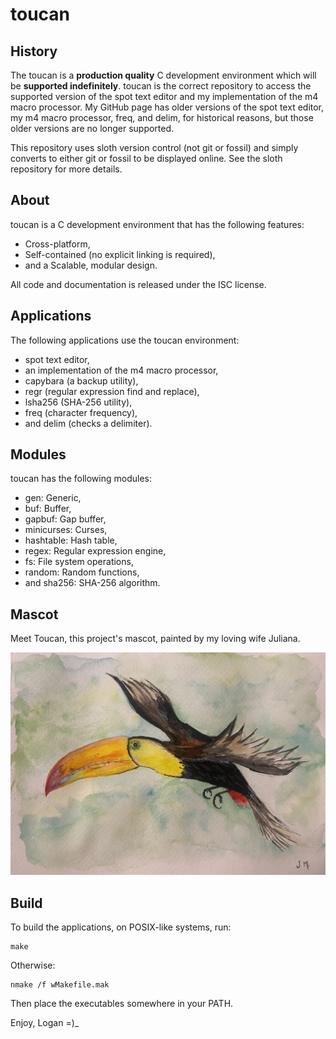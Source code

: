 <!--
Copyright (c) 2021 Logan Ryan McLintock

Permission to use, copy, modify, and distribute this software for any
purpose with or without fee is hereby granted, provided that the above
copyright notice and this permission notice appear in all copies.

THE SOFTWARE IS PROVIDED "AS IS" AND THE AUTHOR DISCLAIMS ALL WARRANTIES
WITH REGARD TO THIS SOFTWARE INCLUDING ALL IMPLIED WARRANTIES OF
MERCHANTABILITY AND FITNESS. IN NO EVENT SHALL THE AUTHOR BE LIABLE FOR
ANY SPECIAL, DIRECT, INDIRECT, OR CONSEQUENTIAL DAMAGES OR ANY DAMAGES
WHATSOEVER RESULTING FROM LOSS OF USE, DATA OR PROFITS, WHETHER IN AN
ACTION OF CONTRACT, NEGLIGENCE OR OTHER TORTIOUS ACTION, ARISING OUT OF
OR IN CONNECTION WITH THE USE OR PERFORMANCE OF THIS SOFTWARE.

-->
<!--
Description:
toucan is a cross-platform C development environment that contains the
spot text editor and an implementation of the m4 macro processor
-->
toucan
======

History
-------

The toucan is a **production quality** C development environment which will
be **supported indefinitely**.
toucan is the correct repository to access the supported version of the
spot text editor and my implementation of the m4 macro processor.
My GitHub page has older versions of the spot text editor, my
m4 macro processor, freq, and delim, for historical reasons,
but those older versions are no longer supported.

This repository uses sloth version control (not git or fossil) and simply
converts to either git or fossil to be displayed online. See the sloth
repository for more details.

About
-----

toucan is a C development environment that has the following features:

* Cross-platform,
* Self-contained (no explicit linking is required),
* and a Scalable, modular design.

All code and documentation is released under the ISC license.

Applications
------------

The following applications use the toucan environment:

* spot text editor,
* an implementation of the m4 macro processor,
* capybara (a backup utility),
* regr (regular expression find and replace),
* lsha256 (SHA-256 utility),
* freq (character frequency),
* and delim (checks a delimiter).

Modules
-------

toucan has the following modules:

* gen: Generic,
* buf: Buffer,
* gapbuf: Gap buffer,
* minicurses: Curses,
* hashtable: Hash table,
* regex: Regular expression engine,
* fs: File system operations,
* random: Random functions,
* and sha256: SHA-256 algorithm.

Mascot
------

Meet Toucan, this project's mascot, painted by my loving wife Juliana.

![toucan](art/toucan.jpg)

Build
-----

To build the applications, on POSIX-like systems, run:
```
make
```
Otherwise:
```
nmake /f wMakefile.mak
```

Then place the executables somewhere in your PATH.

Enjoy,
Logan =)_
